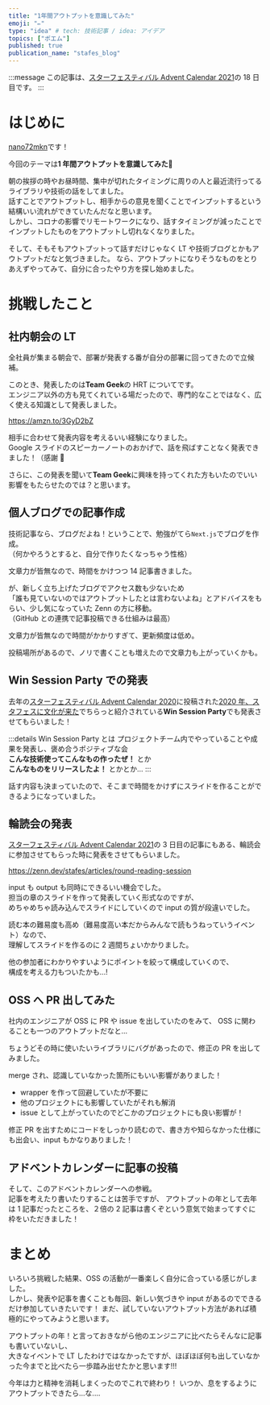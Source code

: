 ```yaml
---
title: "1年間アウトプットを意識してみた"
emoji: "✏️"
type: "idea" # tech: 技術記事 / idea: アイデア
topics: ["ポエム"]
published: true
publication_name: "stafes_blog"
---
```


:::message
この記事は、[スターフェスティバル Advent Calendar 2021](https://qiita.com/advent-calendar/2021/stafes)の 18 日目です。
:::

# はじめに

[nano72mkn](https://twitter.com/nano72mkn)です！

今回のテーマは**1 年間アウトプットを意識してみた**👏

朝の挨拶の時やお昼時間、集中が切れたタイミングに周りの人と最近流行ってるライブラリや技術の話をしてました。  
話すことでアウトプットし、相手からの意見を聞くことでインプットするという結構いい流れができていたんだなと思います。  
しかし、コロナの影響でリモートワークになり、話すタイミングが減ったことでインプットしたものをアウトプットし切れなくなりました。

そして、そもそもアウトプットって話すだけじゃなく LT や技術ブログとかもアウトプットだなと気づきました。
なら、アウトプットになりそうなものをとりあえずやってみて、自分に合ったやり方を探し始めました。

# 挑戦したこと

## 社内朝会の LT

全社員が集まる朝会で、部署が発表する番が自分の部署に回ってきたので立候補。

このとき、発表したのは**Team Geek**の HRT についてです。  
エンジニア以外の方も見てくれている場だったので、専門的なことではなく、広く使える知識として発表しました。

https://amzn.to/3GyD2bZ

相手に合わせて発表内容を考えるいい経験になりました。  
Google スライドのスピーカーノートのおかげで、話を飛ばすことなく発表できました！（感謝 🙏

さらに、この発表を聞いて**Team Geek**に興味を持ってくれた方もいたのでいい影響をもたらせたのでは？と思います。

## 個人ブログでの記事作成

技術記事なら、ブログだよね！ということで、勉強がてら`Next.js`でブログを作成。  
（何かやろうとすると、自分で作りたくなっちゃう性格）

文章力が皆無なので、時間をかけつつ 14 記事書きました。

が、新しく立ち上げたブログでアクセス数も少ないため  
「誰も見ていないのではアウトプットしたとは言わないよね」とアドバイスをもらい、少し気になっていた Zenn の方に移動。　　  
（GitHub との連携で記事投稿できる仕組みは最高）

文章力が皆無なので時間がかかりすぎて、更新頻度は低め。

投稿場所があるので、ノリで書くことも増えたので文章力も上がっていくかも。

## Win Session Party での発表

去年の[スターフェスティバル Advent Calendar 2020](https://qiita.com/advent-calendar/2020/stafes)に投稿された[2020 年、スタフェスに文化が来た](https://lanieve.jp/archives/850)でちらっと紹介されている**Win Session Party**でも発表させてもらいました！

:::details Win Session Party とは
プロジェクトチーム内でやっていることや成果を発表し、褒め合うポジティブな会  
**こんな技術使ってこんなもの作ったぜ！** とか  
**こんなものをリリースしたよ！** とかとか...
:::

話す内容も決まっていたので、そこまで時間をかけずにスライドを作ることができるようになっていました。

## 輪読会の発表

[スターフェスティバル Advent Calendar 2021](https://qiita.com/advent-calendar/2021/stafes)の 3 日目の記事にもある、輪読会に参加させてもらった時に発表をさせてもらいました。

https://zenn.dev/stafes/articles/round-reading-session

input も output も同時にできるいい機会でした。  
担当の章のスライドを作って発表していく形式なのですが、  
めちゃめちゃ読み込んでスライドにしていくので input の質が段違いでした。

読む本の難易度も高め（難易度高い本だからみんなで読もうねっていうイベント）なので、  
理解してスライドを作るのに 2 週間ちょいかかりました。

他の参加者にわかりやすいようにポイントを絞って構成していくので、  
構成を考える力もついたかも...!

## OSS へ PR 出してみた

社内のエンジニアが OSS に PR や issue を出していたのをみて、
OSS に関わることも一つのアウトプットだなと...

ちょうどその時に使いたいライブラリにバグがあったので、修正の PR を出してみました。

merge され、認識していなかった箇所にもいい影響がありました！

- wrapper を作って回避していたが不要に
- 他のプロジェクトにも影響していたがそれも解消
- issue として上がっていたのでどこかのプロジェクトにも良い影響が！

修正 PR を出すためにコードをしっかり読むので、書き方や知らなかった仕様にも出会い、input もかなりありました！

## アドベントカレンダーに記事の投稿

そして、このアドベントカレンダーへの参戦。  
記事を考えたり書いたりすることは苦手ですが、
アウトプットの年として去年は 1 記事だったところを、２倍の 2 記事は書くぞという意気で始まってすぐに枠をいただきました！

# まとめ

いろいろ挑戦した結果、OSS の活動が一番楽しく自分に合っている感じがしました。  
しかし、発表や記事を書くことも毎回、新しい気づきや input があるのでできるだけ参加していきたいです！
まだ、試していないアウトプット方法があれば積極的にやってみようと思います。

アウトプットの年！と言っておきながら他のエンジニアに比べたらそんなに記事も書いていないし、  
大きなイベントで LT したわけではなかったですが、ほぼほぼ何も出していなかった今までと比べたら一歩踏み出せたかと思います!!!

今年は力と精神を消耗しまくったのでこれで終わり！
いつか、息をするようにアウトプットできたら...な....
